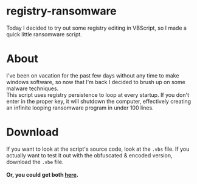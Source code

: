 # registry-ransomware
Today I decided to try out some registry editing in VBScript, so I made a quick little ransomware script.

# About
I've been on vacation for the past few days without any time to make windows software, so now that I'm back I decided to brush up on some malware techniques.<br />
This script uses registry persistence to loop at every startup. If you don't enter in the proper key, it will shutdown the computer, effectively creating an infinite looping ransomware program in under 100 lines.

# Download
If you want to look at the script's source code, look at the `.vbs` file. If you actually want to test it out with the obfuscated & encoded version, download the `.vbe` file.<br />
<br />
**Or, you could get both [here](https://github.com/Yochran/registry-ransomware/releases).**
